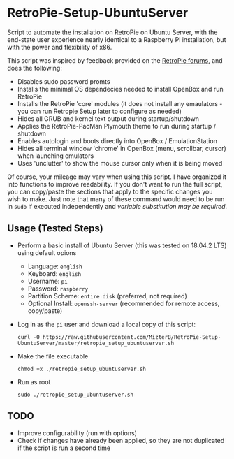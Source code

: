 # RetroPie-Setup-UbuntuServer
Script to automate the installation on RetroPie on Ubuntu Server, with the end-state user experience nearly identical to a Raspberry Pi installation, but with the power and flexibility of x86.

This script was inspired by feedback provided on the [RetroPie forums](https://retropie.org.uk/forum/topic/18810/retropie-installation-on-ubuntu-server-x64-18-04-1), and does the following:
- Disables sudo password promts
- Installs the minimal OS dependecies needed to install OpenBox and run RetroPie
- Installs the RetroPie 'core' modules (it does not install any emaulators - you can run Retropie Setup later to configure as needed)
- Hides all GRUB and kernel text output during startup/shutdown
- Applies the RetroPie-PacMan Plymouth theme to run during startup / shutdown
- Enables autologin and boots directly into OpenBox / EmulationStation
- Hides all terminal window 'chrome' in OpenBox (menu, scrollbar, cursor) when launching emulators
- Uses 'unclutter' to show the mouse cursor only when it is being moved

Of course, your mileage may vary when using this script.  I have organized it into functions to improve readability.  If you don't want to run the full script, you can copy/paste the sections that apply to the specific changes you wish to make.  Just note that many of these command would need to be run in `sudo` if executed independently and *variable substitution may be required*.

## Usage (Tested Steps)
- Perform a basic install of Ubuntu Server (this was tested on 18.04.2 LTS) using default opions
  - Language: `english`
  - Keyboard: `english`
  - Username: `pi` 
  - Password: `raspberry`
  - Partition Scheme: `entire disk` (preferred, not required)
  - Optional Install: `openssh-server` (recommended for remote access, copy/paste)

- Log in as the `pi` user and download a local copy of this script:
  
  `curl -O https://raw.githubusercontent.com/MizterB/RetroPie-Setup-UbuntuServer/master/retropie_setup_ubuntuserver.sh`

- Make the file executable
  
  `chmod +x ./retropie_setup_ubuntuserver.sh`

- Run as root
  
  `sudo ./retropie_setup_ubuntuserver.sh`

## TODO
- Improve configurability (run with options)
- Check if changes have already been applied, so they are not duplicated if the script is run a second time
